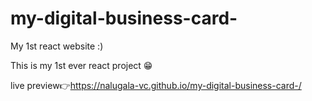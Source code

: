 # my-digital-business-card-
My 1st react website :)

This is my 1st ever react project 😁

live preview👉https://nalugala-vc.github.io/my-digital-business-card-/
